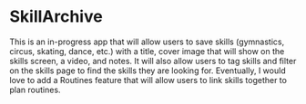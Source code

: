 # SkillArchive
This is an in-progress app that will allow users to save skills (gymnastics, circus, skating, dance, etc.) with a title, cover image that will show on the skills screen, a video, and notes.  It will also allow users to tag skills and filter on the skills page to find the skills they are looking for.  Eventually, I would love to add a Routines feature that will allow users to link skills together to plan routines.
